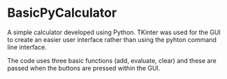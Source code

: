 # BasicPyCalculator

A simple calculator developed using Python. TKinter was used for the GUI to create an easier user 
interface rather than using the pyhton command line interface.

The code uses three basic functions (add, evaluate, clear) and these are passed when the buttons are pressed within the GUI.
